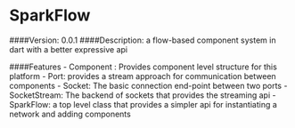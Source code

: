 # SparkFlow
####Version: 0.0.1
####Description: 
	a flow-based component system in dart with a better expressive api

####Features
	- Component : Provides component level structure for this platform
	- Port: provides a stream approach for communication between components
	- Socket: The basic connection end-point between two ports
	- SocketStream: The backend of sockets that provides the streaming api
	- SparkFlow: a top level class that provides a simpler api for instantiating a network and adding components 

